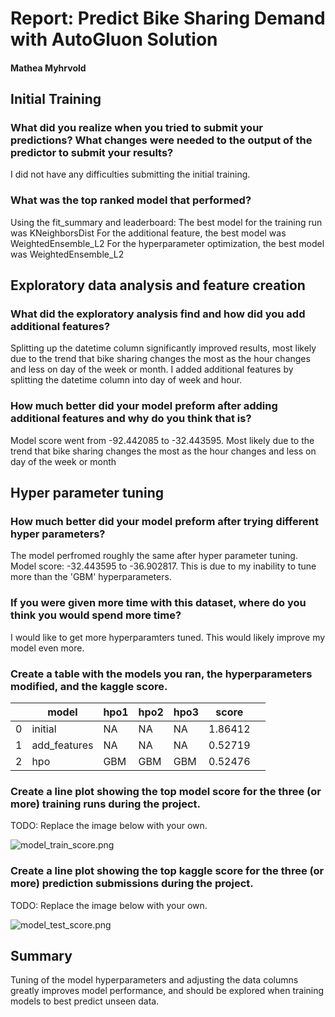 # Report: Predict Bike Sharing Demand with AutoGluon Solution
#### Mathea Myhrvold

## Initial Training
### What did you realize when you tried to submit your predictions? What changes were needed to the output of the predictor to submit your results?
I did not have any difficulties submitting the initial training. 

### What was the top ranked model that performed?
Using the fit_summary and leaderboard:
The best model for the training run was KNeighborsDist
For the additional feature, the best model was WeightedEnsemble_L2
For the hyperparameter optimization, the best model was WeightedEnsemble_L2

## Exploratory data analysis and feature creation
### What did the exploratory analysis find and how did you add additional features?
Splitting up the datetime column significantly improved results, most likely due to the trend that bike sharing changes the most as the hour changes and less on day of the week or month. I added additional features by splitting the datetime column into day of week and hour.

### How much better did your model preform after adding additional features and why do you think that is?
Model score went from -92.442085 to -32.443595. Most likely due to the trend that bike sharing changes the most as the hour changes and less on day of the week or month

## Hyper parameter tuning
### How much better did your model preform after trying different hyper parameters?
The model perfromed roughly the same after hyper parameter tuning. Model score: -32.443595 to -36.902817. This is due to my inability to tune more than the 'GBM' hyperparameters. 

### If you were given more time with this dataset, where do you think you would spend more time?
I would like to get more hyperparamters tuned. This would likely improve my model even more.

### Create a table with the models you ran, the hyperparameters modified, and the kaggle score.
|   | model        | hpo1 | hpo2 | hpo3 | score   |   |
|---|--------------|------|------|------|---------|---|
| 0 | initial      | NA   | NA   | NA   | 1.86412 |   |
| 1 | add_features | NA   | NA   | NA   | 0.52719 |   |
| 2 | hpo          | GBM  | GBM  | GBM  | 0.52476 |   |

### Create a line plot showing the top model score for the three (or more) training runs during the project.

TODO: Replace the image below with your own.

![model_train_score.png](img/model_train_score.png)

### Create a line plot showing the top kaggle score for the three (or more) prediction submissions during the project.

TODO: Replace the image below with your own.

![model_test_score.png](img/model_test_score.png)

## Summary
Tuning of the model hyperparameters and adjusting the data columns greatly improves model performance, and should be explored when training models to best predict unseen data. 
